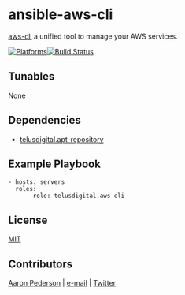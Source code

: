 # ansible-aws-cli

[aws-cli](https://aws.amazon.com/cli/) a unified tool to manage your AWS services.

[![Platforms](http://img.shields.io/badge/platforms-ubuntu-lightgrey.svg?style=flat)](#)[![Build Status](https://travis-ci.org/telusdigital/ansible-aws-cli.svg?branch=master)](https://travis-ci.org/telusdigital/ansible-aws-cli)

Tunables
--------
None

Dependencies
------------
* [telusdigital.apt-repository](https://github.com/telusdigital/ansible-apt-repository/)

Example Playbook
----------------
    - hosts: servers
      roles:
         - role: telusdigital.aws-cli

License
-------
[MIT](https://tldrlegal.com/license/mit-license)

Contributors
------------
[Aaron Pederson](https://aaronpederson.github.io/) | [e-mail](mailto:aaron.pederson@gmail.com) | [Twitter](https://twitter.com/GunFuSamurai)
